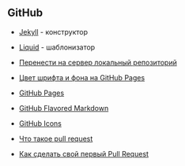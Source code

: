 ## GitHub

- [Jekyll](jekyll) - конструктор
- [Liquid](https://shopify.github.io/liquid/) - шаблонизатор

- [Перенести на сервер локальный репозиторий](repo2server)
- [Цвет шрифта и фона на GitHub Pages](pages_css)
- [GitHub Pages](pages)
- [GitHub Flavored Markdown](gfm)
- [GitHub Icons](github_icons)
- [Что такое pull request](http://ivan.rolik.name/2013/01/29/pull-request-without-fork-github/)
- [Как сделать свой первый Pull Request](https://rustycrate.ru/%D1%80%D1%83%D0%BA%D0%BE%D0%B2%D0%BE%D0%B4%D1%81%D1%82%D0%B2%D0%B0/2016/03/07/contributing.html)
